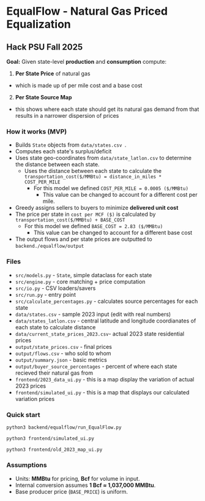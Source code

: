 # EqualFlow - Natural Gas Priced Equalization

## Hack PSU Fall 2025

**Goal:** Given state-level **production** and **consumption** compute:

1. **Per State Price** of natural gas

- which is made up of per mile cost and a base cost

2. **Per State Source Map**

- this shows where each state should get its natural gas demand from that results in a narrower dispersion of prices

### How it works (MVP)

- Builds `State` objects from `data/states.csv `.
- Computes each state's surplus/deficit
- Uses state geo-coordinates from `data/state_latlon.csv` to determine the distance between each state.
  - Uses the distance between each state to calculate the `transportation_cost($/MMBtu) = distance_in_miles * COST_PER_MILE`
    - For this model we defined `COST_PER_MILE = 0.0005 ($/MMBtu)`
      - This value can be changed to account for a different cost per mile.
- Greedy assigns sellers to buyers to minimize **delivered unit cost**
- The price per state in `cost per MCF ($)` is calculated by `transportation_cost($/MMBtu) + BASE_COST`
  - For this model we defined `BASE_COST = 2.83 ($/MMBtu)`
    - This value can be changed to account for a different base cost
- The output flows and per state prices are outputted to `backend./equalflow/output`

### Files

- `src/models.py` - `State`, simple dataclass for each state
- `src/engine.py` - core matching + price computation
- `src/io.py` - CSV loaders/savers
- `src/run.py` - entry point
- `src/calculate_percentages.py` - calculates source percentages for each state
- `data/states.csv` - sample 2023 input (edit with real numbers)
- `data/states_latlon.csv` - central latitude and longitude coordianates of each state to calculate distance
- `data/current_state_prices_2023.csv`- actual 2023 state residential prices
- `output/state_prices.csv` - final prices
- `output/flows.csv` - who sold to whom
- `output/summary.json` - basic metrics
- `output/buyer_source_percentages` - percent of where each state recieved their natural gas from
- `frontend/2023_data_ui.py` - this is a map display the variation of actual 2023 prices
- `frontend/simulated_ui.py` - this is a map that displays our calculated variation prices

### Quick start

```bash
python3 backend/equalflow/run_EqualFlow.py
```

```bash
python3 frontend/simulated_ui.py
```

```bash
python3 frontend/old_2023_map_ui.py
```

### Assumptions

- Units: **MMBtu** for pricing, **Bcf** for volume in input.
- Internal conversion assumes **1 Bcf ≈ 1,037,000 MMBtu**.
- Base producer price (`BASE_PRICE`) is uniform.
